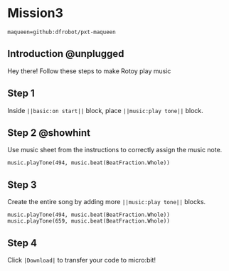 # Mission3
```package
maqueen=github:dfrobot/pxt-maqueen
```

## Introduction @unplugged

Hey there! Follow these steps to make Rotoy play music

## Step 1

Inside ``||basic:on start||`` block, place ``||music:play tone||`` block.

## Step 2 @showhint

Use music sheet from the instructions to correctly assign the music note.

```blocks
music.playTone(494, music.beat(BeatFraction.Whole))
```

## Step 3

Create the entire song by adding more ``||music:play tone||`` blocks.

```blocks
music.playTone(494, music.beat(BeatFraction.Whole))
music.playTone(659, music.beat(BeatFraction.Whole))
```

## Step 4

Click ``|Download|`` to transfer your code to micro:bit!